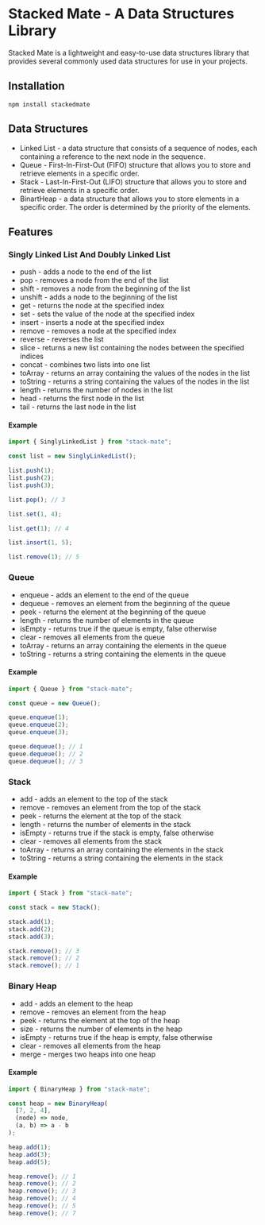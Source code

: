 # Stacked Mate - A Data Structures Library

Stacked Mate is a lightweight and easy-to-use data structures library that provides several commonly used data structures for use in your projects.

## Installation

`npm install stackedmate`

## Data Structures

- Linked List - a data structure that consists of a sequence of nodes, each containing a reference to the next node in the sequence.
- Queue - First-In-First-Out (FIFO) structure that allows you to store and retrieve elements in a specific order.
- Stack - Last-In-First-Out (LIFO) structure that allows you to store and retrieve elements in a specific order.
- BinartHeap - a data structure that allows you to store elements in a specific order. The order is determined by the priority of the elements.

## Features

### Singly Linked List And Doubly Linked List

- push - adds a node to the end of the list
- pop - removes a node from the end of the list
- shift - removes a node from the beginning of the list
- unshift - adds a node to the beginning of the list
- get - returns the node at the specified index
- set - sets the value of the node at the specified index
- insert - inserts a node at the specified index
- remove - removes a node at the specified index
- reverse - reverses the list
- slice - returns a new list containing the nodes between the specified indices
- concat - combines two lists into one list
- toArray - returns an array containing the values of the nodes in the list
- toString - returns a string containing the values of the nodes in the list
- length - returns the number of nodes in the list
- head - returns the first node in the list
- tail - returns the last node in the list

#### Example

```javascript
import { SinglyLinkedList } from "stack-mate";

const list = new SinglyLinkedList();

list.push(1);
list.push(2);
list.push(3);

list.pop(); // 3

list.set(1, 4);

list.get(1); // 4

list.insert(1, 5);

list.remove(1); // 5
```

### Queue

- enqueue - adds an element to the end of the queue
- dequeue - removes an element from the beginning of the queue
- peek - returns the element at the beginning of the queue
- length - returns the number of elements in the queue
- isEmpty - returns true if the queue is empty, false otherwise
- clear - removes all elements from the queue
- toArray - returns an array containing the elements in the queue
- toString - returns a string containing the elements in the queue

#### Example

```javascript
import { Queue } from "stack-mate";

const queue = new Queue();

queue.enqueue(1);
queue.enqueue(2);
queue.enqueue(3);

queue.dequeue(); // 1
queue.dequeue(); // 2
queue.dequeue(); // 3
```

### Stack

- add - adds an element to the top of the stack
- remove - removes an element from the top of the stack
- peek - returns the element at the top of the stack
- length - returns the number of elements in the stack
- isEmpty - returns true if the stack is empty, false otherwise
- clear - removes all elements from the stack
- toArray - returns an array containing the elements in the stack
- toString - returns a string containing the elements in the stack

#### Example

```javascript
import { Stack } from "stack-mate";

const stack = new Stack();

stack.add(1);
stack.add(2);
stack.add(3);

stack.remove(); // 3
stack.remove(); // 2
stack.remove(); // 1
```

### Binary Heap

- add - adds an element to the heap
- remove - removes an element from the heap
- peek - returns the element at the top of the heap
- size - returns the number of elements in the heap
- isEmpty - returns true if the heap is empty, false otherwise
- clear - removes all elements from the heap
- merge - merges two heaps into one heap

#### Example

```javascript
import { BinaryHeap } from "stack-mate";

const heap = new BinaryHeap(
  [7, 2, 4],
  (node) => node,
  (a, b) => a - b
);

heap.add(1);
heap.add(3);
heap.add(5);

heap.remove(); // 1
heap.remove(); // 2
heap.remove(); // 3
heap.remove(); // 4
heap.remove(); // 5
heap.remove(); // 7
```

